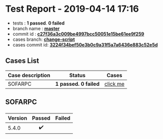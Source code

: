 # Test Report - 2019-04-14 17:16

- tests  : **1 passed**. **0 failed**
- branch name : **[master](https://github.com/apache/incubator-skywalking/tree/master)**
- commit id : **[c27f36a3c009be4997bcc50051e15be61ee9f259](https://github.com/apache/incubator-skywalking/commit/c27f36a3c009be4997bcc50051e15be61ee9f259)**
- cases branch: **[change-script](https://github.com/SkywalkingTest/skywalking-autotest-scenarios/tree/change-script)**
- cases commit id: **[3224f34bef50e3b0c9a31f5a7a6436e883c52e5d](https://github.com/SkywalkingTest/skywalking-autotest-scenarios/commit/3224f34bef50e3b0c9a31f5a7a6436e883c52e5d)**

## Cases List

| Case description | Status | Cases|
|:-----|:-----:|:-----:|
|SOFARPC| **1 passed. 0 failed**| [click me](#sofarpc) |

## SOFARPC

### 
|  Version     | Passed | Failed|
|:------------- |:-------:|:-----:|
| 5.4.0  | :heavy_check_mark:||

